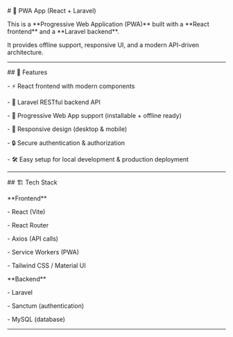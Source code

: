 \# 🚀 PWA App (React + Laravel)



This is a \*\*Progressive Web Application (PWA)\*\* built with a \*\*React frontend\*\* and a \*\*Laravel backend\*\*.  

It provides offline support, responsive UI, and a modern API-driven architecture.



---



\## 📌 Features

\- ⚡ React frontend with modern components

\- 🔐 Laravel RESTful backend API

\- 📱 Progressive Web App support (installable + offline ready)

\- 🎨 Responsive design (desktop \& mobile)

\- 🔒 Secure authentication \& authorization

\- 🛠️ Easy setup for local development \& production deployment



---



\## 🏗️ Tech Stack



\*\*Frontend\*\*

\- React (Vite)

\- React Router

\- Axios (API calls)

\- Service Workers (PWA)

\- Tailwind CSS / Material UI



\*\*Backend\*\*

\- Laravel

\- Sanctum (authentication)

\- MySQL (database)



---



